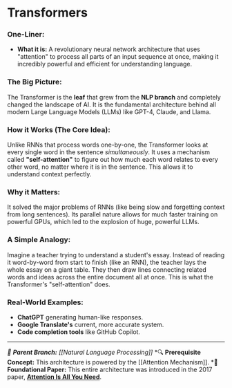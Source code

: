 # Transformers

### One-Liner:
*   **What it is:** A revolutionary neural network architecture that uses "attention" to process all parts of an input sequence at once, making it incredibly powerful and efficient for understanding language.

### The Big Picture:
The Transformer is the **leaf** that grew from the **NLP branch** and completely changed the landscape of AI. It is the fundamental architecture behind all modern Large Language Models (LLMs) like GPT-4, Claude, and Llama.

### How it Works (The Core Idea):
Unlike RNNs that process words one-by-one, the Transformer looks at every single word in the sentence *simultaneously*. It uses a mechanism called **"self-attention"** to figure out how much each word relates to every other word, no matter where it is in the sentence. This allows it to understand context perfectly.

### Why it Matters:
It solved the major problems of RNNs (like being slow and forgetting context from long sentences). Its parallel nature allows for much faster training on powerful GPUs, which led to the explosion of huge, powerful LLMs.

### A Simple Analogy:
Imagine a teacher trying to understand a student's essay. Instead of reading it word-by-word from start to finish (like an RNN), the teacher lays the whole essay on a giant table. They then draw lines connecting related words and ideas across the entire document all at once. This is what the Transformer's "self-attention" does.

### Real-World Examples:
*   **ChatGPT** generating human-like responses.
*   **Google Translate's** current, more accurate system.
*   **Code completion tools** like GitHub Copilot.

---
*🌳 **Parent Branch:** [[Natural Language Processing]]*
*🔍 **Prerequisite Concept:** This architecture is powered by the [[Attention Mechanism]].
*📜 **Foundational Paper:** This entire architecture was introduced in the 2017 paper, **[Attention Is All You Need](https://arxiv.org/abs/1706.03762)**.
